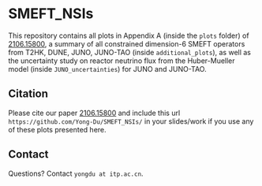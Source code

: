 

# SMEFT_NSIs

This repository contains all plots in Appendix A (inside the `plots` folder) of [2106.15800](https://arxiv.org/abs/2106.15800), a summary of all constrained dimension-6 SMEFT operators from T2HK, DUNE, JUNO, JUNO-TAO (inside `additional_plots`), as well as the uncertainty study on reactor neutrino flux from the Huber-Mueller model (inside `JUNO_uncertainties`) for JUNO and JUNO-TAO.

## Citation

Please cite our paper [2106.15800](https://arxiv.org/abs/2106.15800) and include this url `https://github.com/Yong-Du/SMEFT_NSIs/` in your slides/work if you use any of these plots presented here.

## Contact

Questions? Contact `yongdu at itp.ac.cn`.

